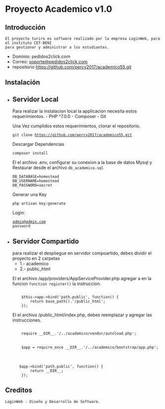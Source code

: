 <h1>Proyecto Academico v1.0</h1>

## Introducción
    El proyecto turiro es software realizado por la empresa LoginWeb, para el instituto CET-BENI
    para gestionar y administrar a los estudiantes.

-   Dominio:    pedidos2click.com
-   Correo:     soporte@pedidos2click.com
-   repositorio https://github.com/percy2017/academico55.git
## Instalación
-   <h2>Servidor Local</h2>Para realizar la instalacion local la applicacion necesita estos requerimientos.
    -   PHP ^7.0.0
    -   Composer
    -   Git

    Una Vez cumplidos estos requerimientos, clonar el repositorio.

    <code>git clone https://github.com/percy2017/academico55.git</code>

    Descargar Dependencias

    <code>composer install</code>

    El el archivo .env, configurar su conexion a la base de datos Mysql y Restaurar desde el archivo <code>db_academico.sql</code>

    <code>DB_DATABASE=homestead</code><br>
    <code>DB_USERNAME=homestead</code><br>
    <code>DB_PASSWORD=secret</code>

    Generar una Key

    <code>php artisan key:generate</code>

    Login:

    <code>admin@admin.com</code><br>
    <code>password</code><br>
-   <h2>Servidor Compartido</h2>para realizar el despliegue en servidor compoartido, debes dividir el proyecto en 2 carpetas 

    -   1.- academico
    -   2.- public_html

    El el archivo  /app/providers/AppServiceProvider.php agregar a en la funcion <code>function register()</code> la instruccion.

    <code>
        $this->app->bind('path.public', function() {
            return base_path().'/public_html';
        });
    </code> 

    El el archivo /public_html/index.php, debes reemplazar y agregar las instrucciones.

    <code>
        require __DIR__.'/../academico/vendor/autoload.php';
    </code>
    <br>
    <code>
        $app = require_once __DIR__.'/../academico/bootstrap/app.php';
    </code>
    <br>
    <br>
    <code>
       $app->bind('path.public', function() {
            return __DIR__;
        });
    </code>

## Creditos
    LoginWeb - Diseño y Desarrollo de Software.

